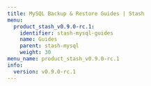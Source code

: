 ```yaml
---
title: MySQL Backup & Restore Guides | Stash
menu:
  product_stash_v0.9.0-rc.1:
    identifier: stash-mysql-guides
    name: Guides
    parent: stash-mysql
    weight: 30
menu_name: product_stash_v0.9.0-rc.1
info:
  version: v0.9.0-rc.1
---
```


